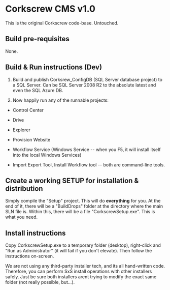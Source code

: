 # Corkscrew CMS v1.0
This is the original Corkscrew code-base. Untouched.

## Build pre-requisites
None.

## Build & Run instructions (Dev)

1. Build and publish Corksrew_ConfigDB (SQL Server database project) to a SQL Server. Can be SQL Server 2008 R2 to the absolute latest and even the SQL Azure DB.

2. Now happily run any of the runnable projects:

  * Control Center
  
  * Drive
  
  * Explorer
  
  * Provision Website
  
  * Workflow Service (Windows Service -- when you F5, it will install itself into the local Windows Services)
  
  * Import Export Tool, Install Workflow tool -- both are command-line tools.
  
## Create a working SETUP for installation & distribution
Simply compile the "Setup" project. This will do **everything** for you. At the end of it, there will be a "BuildDrops" folder at the directory where the main SLN file is. Within this, there will be a file "CorkscrewSetup.exe". This is what you need.

## Install instructions
Copy CorkscrewSetup.exe to a temporary folder (desktop), right-click and "Run as Administrator" (it will fail if you don't elevate). Then follow the instructions on-screen. 

We are not using any third-party installer tech, and its all hand-written code. Therefore, you can perform SxS install operations with other installers safely. Just be sure both installers arent trying to modify the exact same folder (not really possible, but...).
